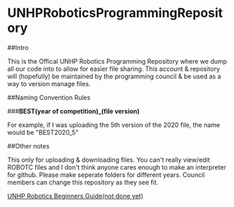 # UNHPRoboticsProgrammingRepository

##Intro

This is the Offical UNHP Robotics Programming Repository where we dump all our code into to allow for easier file sharing. This account & repository will (hopefully) be maintained by the programming council & be used as a way to version manage files.

##Naming Convention Rules

###**BEST(year of competition)_(file version)**

For example, if I was uploading the 5th version of the 2020 file, the name would be "BEST2020_5"

##Other notes

This only for uploading & downloading files. You can't really view/edit ROBOTC files and I don't think anyone cares enough to make an interpreter for github. Please make seperate folders for different years. Council members can change this repository as they see fit.

[UNHP Robotics Beginners Guide(not done yet)](https://www.markdownguide.org/cheat-sheet/)
